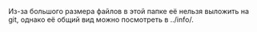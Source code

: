 Из-за большого размера файлов в этой папке её нельзя выложить на git, однако её общий вид можно посмотреть в ../info/.